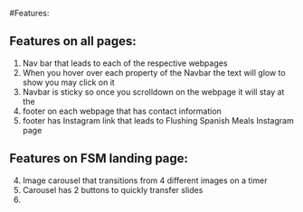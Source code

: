 #Features:

## Features on all pages:
1. Nav bar that leads to each of the respective webpages
2. When you hover over each property of the Navbar the text will glow to show you may click on it
3. Navbar is sticky so once you scrolldown on the webpage it will stay at the 
4. footer on each webpage that has contact information
5. footer has Instagram link that leads to Flushing Spanish Meals Instagram page

## Features on FSM landing page:
4. Image carousel that transitions from 4 different images on a timer
5. Carousel has 2 buttons to quickly transfer slides
6. 
